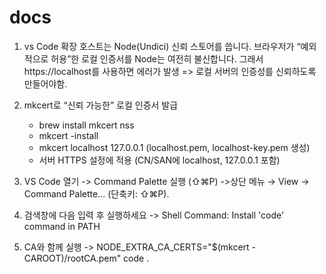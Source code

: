 # docs
1. vs Code 확장 호스트는 Node(Undici) 신뢰 스토어를 씁니다. 브라우저가 “예외적으로 허용”한 로컬 인증서를 Node는 여전히 불신합니다. 그래서 https://localhost를 사용하면 에러가 발생 => 로컬 서버의 인증성를 신뢰하도록 만들어야함.

2. mkcert로 “신뢰 가능한” 로컬 인증서 발급
      - brew install mkcert nss
      - mkcert -install
      - mkcert localhost 127.0.0.1 (localhost.pem, localhost-key.pem 생성)
      - 서버 HTTPS 설정에 적용 (CN/SAN에 localhost, 127.0.0.1 포함)

2. VS Code 열기 -> Command Palette 실행 (⇧⌘P) ->상단 메뉴 → View → Command Palette… (단축키: ⇧⌘P).

3. 검색창에 다음 입력 후 실행하세요 -> Shell Command: Install 'code' command in PATH

4. CA와 함께 실행  -> NODE_EXTRA_CA_CERTS="$(mkcert -CAROOT)/rootCA.pem" code .
